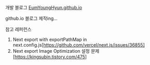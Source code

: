 개발 블로그 [EumYoungHyun.github.io](https://eumyounghyun.github.io/)

github.io 블로그 제작ing...

참고 레퍼런스

1. Next export with exportPathMap in next.config.js[https://github.com/vercel/next.js/issues/36855]
2. Next export Image Optimization 설정 문제[https://kingsubin.tistory.com/475]
